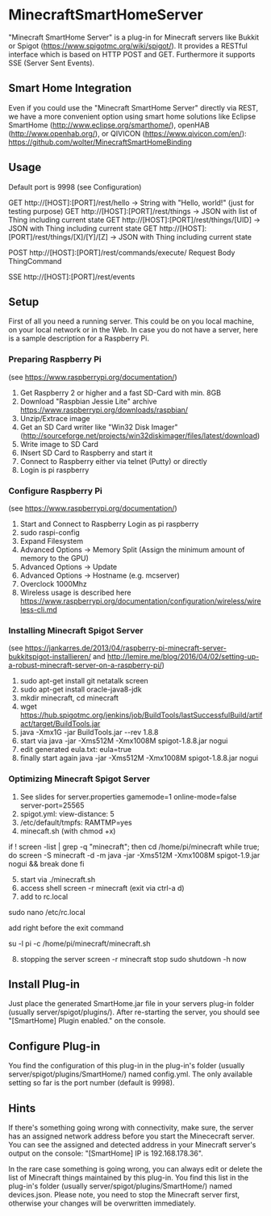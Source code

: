 # MinecraftSmartHomeServer

"Minecraft SmartHome Server" is a plug-in for Minecraft servers like Bukkit or Spigot (https://www.spigotmc.org/wiki/spigot/). It provides a RESTful interface which is based on HTTP POST and GET. Furthermore it supports SSE (Server Sent Events).

## Smart Home Integration

Even if you could use the "Minecraft SmartHome Server" directly via REST, we have a more convenient option using smart home solutions like Eclipse SmartHome (http://www.eclipse.org/smarthome/), openHAB (http://www.openhab.org/), or QIVICON (https://www.qivicon.com/en/): https://github.com/wolter/MinecraftSmartHomeBinding

## Usage

Default port is 9998 (see Configuration)

GET http://[HOST]:[PORT]/rest/hello -> String with "Hello, world!" (just for testing purpose)
GET http://[HOST]:[PORT]/rest/things -> JSON with list of Thing including current state
GET http://[HOST]:[PORT]/rest/things/[UID] -> JSON with Thing including current state
GET http://[HOST]:[PORT]/rest/things/[X]/[Y]/[Z] -> JSON with Thing including current state

POST http://[HOST]:[PORT]/rest/commands/execute/
Request Body ThingCommand

SSE http://[HOST]:[PORT]/rest/events

## Setup

First of all you need a running server. This could be on you local machine, on your local network or in the Web. In case you do not have a server, here is a sample description for a Raspberry Pi.

### Preparing Raspberry Pi

(see https://www.raspberrypi.org/documentation/)

1. Get Raspberry 2 or higher and a fast SD-Card with min. 8GB
2. Download "Raspbian Jessie Lite" archive https://www.raspberrypi.org/downloads/raspbian/
3. Unzip/Extrace image
4. Get an SD Card writer like "Win32 Disk Imager" (http://sourceforge.net/projects/win32diskimager/files/latest/download)
5. Write image to SD Card
6. INsert SD Card to Raspberry and start it
7. Connect to Raspberry either via telnet (Putty) or directly
8. Login is pi raspberry

### Configure Raspberry Pi

(see https://www.raspberrypi.org/documentation/)

1. Start and Connect to Raspberry Login as pi raspberry
2. sudo raspi-config
3. Expand Filesystem
4. Advanced Options -> Memory Split (Assign the minimum amount of memory to the GPU)
4. Advanced Options -> Update
5. Advanced Options -> Hostname (e.g. mcserver)
6. Overclock 1000Mhz
7. Wireless usage is described here https://www.raspberrypi.org/documentation/configuration/wireless/wireless-cli.md

### Installing Minecraft Spigot Server

(see https://jankarres.de/2013/04/raspberry-pi-minecraft-server-bukkitspigot-installieren/ and http://lemire.me/blog/2016/04/02/setting-up-a-robust-minecraft-server-on-a-raspberry-pi/)

1. sudo apt-get install git netatalk screen
2. sudo apt-get install oracle-java8-jdk
3. mkdir minecraft, cd minecraft
4. wget https://hub.spigotmc.org/jenkins/job/BuildTools/lastSuccessfulBuild/artifact/target/BuildTools.jar
5. java -Xmx1G -jar BuildTools.jar --rev 1.8.8
6. start via java -jar -Xms512M -Xmx1008M spigot-1.8.8.jar nogui
7. edit generated eula.txt: eula=true
8. finally start again java -jar -Xms512M -Xmx1008M spigot-1.8.8.jar nogui

### Optimizing Minecraft Spigot Server

1. See slides for server.properties
   gamemode=1
   online-mode=false
   server-port=25565
2. spigot.yml: view-distance: 5
3. /etc/default/tmpfs: RAMTMP=yes   
4. minecaft.sh (with chmod +x)
   
if ! screen -list | grep -q "minecraft"; then
  cd /home/pi/minecraft
  while true; do
    screen -S minecraft -d -m java -jar  -Xms512M -Xmx1008M spigot-1.9.jar nogui  && break
  done
fi

5. start via ./minecraft.sh
6. access shell screen -r minecraft (exit via ctrl-a d)
7. add to rc.local

sudo nano /etc/rc.local

add right before the exit command

su -l pi -c /home/pi/minecraft/minecraft.sh

8. stopping the server
screen -r minecraft
stop
sudo shutdown -h now


## Install Plug-in

Just place the generated SmartHome.jar file in your servers plug-in folder (usually server/spigot/plugins/). After re-starting the server, you should see "[SmartHome] Plugin enabled." on the console.

## Configure Plug-in

You find the configuration of this plug-in in the plug-in's folder (usually server/spigot/plugins/SmartHome/) named config.yml. The only available setting so far is the port number (default is 9998).

## Hints

If there's something going wrong with connectivity, make sure, the server has an assigned network address before you start the Minececraft server. You can see the assigned and detected address in your Minecraft server's output on the console: "[SmartHome] IP is 192.168.178.36". 

In the rare case something is going wrong, you can always edit or delete the list of Minecraft things maintained by this plug-in. You find this list in the plug-in's folder (usually server/spigot/plugins/SmartHome/) named devices.json. Please note, you need to stop the Minecraft server first, otherwise your changes will be overwritten immediately.